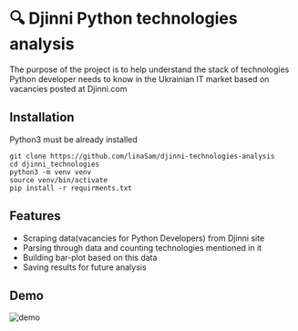 # 🔍 Djinni Python technologies analysis

The purpose of the project is to help understand the stack of technologies Python developer needs to know in the Ukrainian IT market based on vacancies posted at Djinni.com

## Installation

Python3 must be already installed

```shell
git clone https://github.com/linaSam/djinni-technologies-analysis
cd djinni_technologies
python3 -m venv venv
source venv/bin/activate
pip install -r requirments.txt
```

## Features

* Scraping data(vacancies for Python Developers) from Djinni site
* Parsing through data and counting technologies mentioned in it
* Building bar-plot based on this data
* Saving results for future analysis

## Demo
![demo](https://user-images.githubusercontent.com/107580083/212638687-4a5641aa-3c69-4051-a190-77161e187edf.png)
